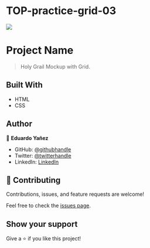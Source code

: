# TOP-practice-grid-03

![](https://img.shields.io/badge/TheOdinProject-yellow)

# Project Name

> Holy Grail Mockup with Grid.


## Built With

- HTML
- CSS

## Author

👤 **Eduardo Yañez**

- GitHub: [@githubhandle](https://github.com/eduym17)
- Twitter: [@twitterhandle](https://twitter.com/Edu_YM)
- LinkedIn: [LinkedIn](https://linkedin.com/in/linkedinhandle)

## 🤝 Contributing

Contributions, issues, and feature requests are welcome!

Feel free to check the [issues page](../../issues/).

## Show your support

Give a ⭐️ if you like this project!
